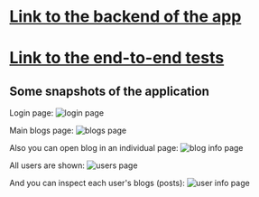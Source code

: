 # [Link to the backend of the app](https://github.com/ArtmMtvnko/fso-part4/tree/main/blog-list)
# [Link to the end-to-end tests](https://github.com/ArtmMtvnko/fso-part5-e2e)

## Some snapshots of the application

Login page:
![login page](https://github.com/user-attachments/assets/473815ba-906f-40ab-826d-cc1dc44fb271)

Main blogs page:
![blogs page](https://github.com/user-attachments/assets/adaddd56-593f-4c2d-bab1-428e878007af)

Also you can open blog in an individual page:
![blog info page](https://github.com/user-attachments/assets/d2c38043-ddc1-46d2-9bf8-5cebc4a48dd4)

All users are shown:
![users page](https://github.com/user-attachments/assets/d1cdd184-5df0-4656-b91e-3042f2e93134)

And you can inspect each user's blogs (posts):
![user info page](https://github.com/user-attachments/assets/7358bbc1-e868-462e-b426-83c267e234c3)
